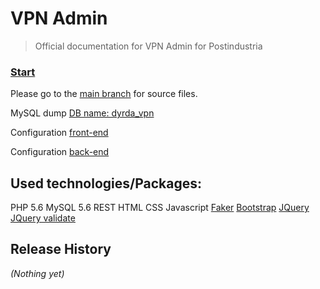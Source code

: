 # VPN Admin

> Official documentation for VPN Admin for Postindustria

### [Start](/web/index.php)

Please go to the [main branch](https://github.com/vdyrda/vpn) for source files.

MySQL dump [DB name: dyrda_vpn](/dyrda_vpn.sql) 

Configuration [front-end](/web/js/script.js) 

Configuration [back-end](/rest/config.php) 


## Used technologies/Packages:
PHP 5.6
MySQL 5.6
REST
HTML
CSS
Javascript
[Faker](https://github.com/fzaninotto/Faker)
[Bootstrap](http://getbootstrap.com/)
[JQuery](http://jquery.com/)
[JQuery validate](https://jqueryvalidation.org/documentation/)

## Release History
_(Nothing yet)_